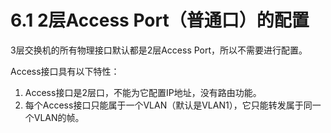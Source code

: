 # 6.1 2层Access Port（普通口）的配置

3层交换机的所有物理接口默认都是2层Access Port，所以不需要进行配置。

Access接口具有以下特性：

1. Access接口是2层口，不能为它配置IP地址，没有路由功能。
2. 每个Access接口只能属于一个VLAN（默认是VLAN1），它只能转发属于同一个VLAN的帧。


